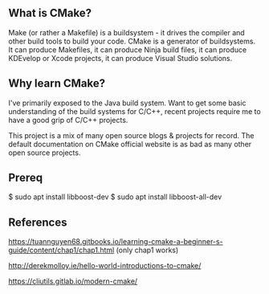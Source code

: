 ## What is CMake?

Make (or rather a Makefile) is a buildsystem - it drives the compiler and other build tools to build your code. CMake is a generator of buildsystems. It can produce Makefiles, it can produce Ninja build files, it can produce KDEvelop or Xcode projects, it can produce Visual Studio solutions.

## Why learn CMake?

I've primarily exposed to the Java build system. Want to get some basic understanding of the build systems for C/C++, recent projects require me to have a good grip of C/C++ projects.

This project is a mix of many open source blogs & projects for record. The default documentation on CMake official website is as bad as many other open source projects.

## Prereq
$ sudo apt install libboost-dev
$ sudo apt install libboost-all-dev

## References

https://tuannguyen68.gitbooks.io/learning-cmake-a-beginner-s-guide/content/chap1/chap1.html (only chap1 works)

http://derekmolloy.ie/hello-world-introductions-to-cmake/

https://cliutils.gitlab.io/modern-cmake/
